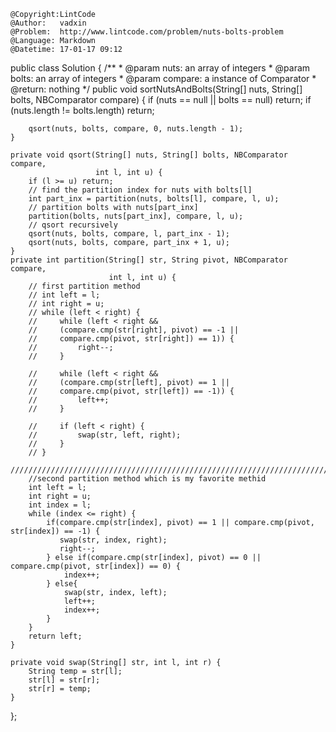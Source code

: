 ```
@Copyright:LintCode
@Author:   vadxin
@Problem:  http://www.lintcode.com/problem/nuts-bolts-problem
@Language: Markdown
@Datetime: 17-01-17 09:12
```

public class Solution {
    /**
     * @param nuts: an array of integers
     * @param bolts: an array of integers
     * @param compare: a instance of Comparator
     * @return: nothing
     */
    public void sortNutsAndBolts(String[] nuts, String[] bolts, NBComparator compare) {
        if (nuts == null || bolts == null) return;
        if (nuts.length != bolts.length) return;

        qsort(nuts, bolts, compare, 0, nuts.length - 1);
    }

    private void qsort(String[] nuts, String[] bolts, NBComparator compare, 
                       int l, int u) {
        if (l >= u) return;
        // find the partition index for nuts with bolts[l]
        int part_inx = partition(nuts, bolts[l], compare, l, u);
        // partition bolts with nuts[part_inx]
        partition(bolts, nuts[part_inx], compare, l, u);
        // qsort recursively
        qsort(nuts, bolts, compare, l, part_inx - 1);
        qsort(nuts, bolts, compare, part_inx + 1, u);
    }
    private int partition(String[] str, String pivot, NBComparator compare, 
                          int l, int u) {
        // first partition method
        // int left = l; 
        // int right = u;
        // while (left < right) {
        //     while (left < right && 
        //     (compare.cmp(str[right], pivot) == -1 || 
        //     compare.cmp(pivot, str[right]) == 1)) {
        //         right--;
        //     }
            
        //     while (left < right && 
        //     (compare.cmp(str[left], pivot) == 1 || 
        //     compare.cmp(pivot, str[left]) == -1)) {
        //         left++;
        //     }

        //     if (left < right) {
        //         swap(str, left, right);
        //     }
        // }
        ////////////////////////////////////////////////////////////////////////////
        //second partition method which is my favorite methid 
        int left = l; 
        int right = u;
        int index = l;
        while (index <= right) {
            if(compare.cmp(str[index], pivot) == 1 || compare.cmp(pivot, str[index]) == -1) {
               swap(str, index, right);
               right--;
            } else if(compare.cmp(str[index], pivot) == 0 || compare.cmp(pivot, str[index]) == 0) {
                index++;
            } else{
                swap(str, index, left);
                left++;
                index++;
            }
        }
        return left;
    }

    private void swap(String[] str, int l, int r) {
        String temp = str[l];
        str[l] = str[r];
        str[r] = temp;
    }
};
